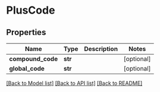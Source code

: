 # PlusCode

## Properties
Name | Type | Description | Notes
------------ | ------------- | ------------- | -------------
**compound_code** | **str** |  | [optional] 
**global_code** | **str** |  | [optional] 

[[Back to Model list]](../README.md#documentation-for-models) [[Back to API list]](../README.md#documentation-for-api-endpoints) [[Back to README]](../README.md)

